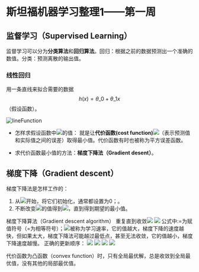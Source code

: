 # 斯坦福机器学习整理1——第一周
<script type="text/javascript"
 src="http://cdn.mathjax.org/mathjax/latest/MathJax.js?config=TeX-AMS-MML_HTMLorMML">
</script>
## 监督学习（Supervised Learning）
监督学习可以分为**分类算法**和**回归算法**。回归：根据之前的数据预测出一个准确的数值。分类：预测离散的输出值。

### 线性回归


用一条直线来拟合需要的数据 
$$h(x)=\theta\_{0}+\theta\_{1}x$$
 （假设函数）。

![lineFunction](file:///Users/wangruchen/work/github/wangruchen/MyCompilation/MachineLearing/figures/lineFunction.png)

- 怎样求假设函数中<img src="http://www.forkosh.com/mathtex.cgi? \theta_{0},\theta_{1}">的值：
就是让**代价函数(cost function)**<img src="http://www.forkosh.com/mathtex.cgi?  J(\theta)=\frac{1}{2m}\sum^{m}_{i=1}(h_{\theta}(x^{i})-y^{i})^{2}">（表示预测值和实际值之间的误差）取得最小值。代价函数有时也被称为平方误差函数。

- 求代价函数最小值的方法：**梯度下降法（Gradient desent）**。

## 梯度下降（Gradient descent）
梯度下降法是怎样工作的：
1. 从<img src="http://www.forkosh.com/mathtex.cgi? \theta_{0},\theta_{1}">开始，将它们初始化，通常都设置为0；。
2. 不断改变<img src="http://www.forkosh.com/mathtex.cgi? \theta_{0},\theta_{1}">的值得到<img src="http://www.forkosh.com/mathtex.cgi? J(\theta_{0},\theta_{1})}">，直到得到期望的最小值。

梯度下降算法（Gradient descent algorithm）
	重复直到收敛<img src="http://www.forkosh.com/mathtex.cgi? \{\theta_{j}: = \theta_{j}-\alpha\frac{\partial}{\partial\theta_{j}}J(\theta_{0},\theta_{1})\}"> <img src="http://www.forkosh.com/mathtex.cgi? (for j=0~and ~j=1)">
	公式中:=为赋值符号（=为相等符号）；<img src="http://www.forkosh.com/mathtex.cgi?  \alpha">被称为学习速率，它的值越大，梯度下降的速度越快，但如果太大，梯度下降法可能越过最低点，甚至无法收敛，它的值越小，梯度下降速度越慢。
    正确的更新顺序：
    <img src="http://www.forkosh.com/mathtex.cgi? temp0:=\theta_{0}-\alpha\frac{\partial}{\partial\theta_{0}}J(\theta_{0},\theta_{1})">
    <img src="http://www.forkosh.com/mathtex.cgi? temp1:=\theta_{1}-\alpha\frac{\partial}{\partial\theta_{1}}J(\theta_{0},\theta_{1})">
    <img src="http://www.forkosh.com/mathtex.cgi? \theta_{0}:=temp0">
    <img src="http://www.forkosh.com/mathtex.cgi? \theta_{1}:=temp1">

代价函数为凸函数（convex function）时，只有全局最优解，总是收敛到全局最优值，没有其他的局部最优值。








